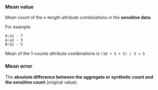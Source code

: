 ### Mean value

Mean count of the `k`-length attribute combinations in the **sensitive data**.

For example:

```
A:a1 - 7
A:a2 - 3
B:b2 - 5
```

Mean of the 1-counts attribute combinations is `(10 + 5 + 5) / 3 = 5`

### Mean error

The **absolute difference between the aggregate or synthetic count and the sensitive count** (original value).